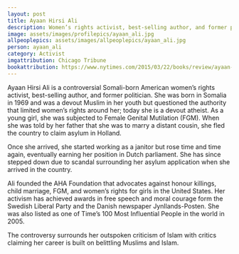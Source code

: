 ```yaml
---
layout: post
title: Ayaan Hirsi Ali
description: Women’s rights activist, best-selling author, and former politician
image: assets/images/profilepics/ayaan_ali.jpg
allpeoplepics: assets/images/allpeoplepics/ayaan_ali.jpg
person: ayaan_ali
category: Activist
imgattribution: Chicago Tribune
bookattribution: https://www.nytimes.com/2015/03/22/books/review/ayaan-hirsi-ali-by-the-book.html, Tools of Titans by Tim Ferriss
---
```


Ayaan Hirsi Ali is a controversial Somali-born American women’s rights activist, best-selling author, and former politician. She was born in Somalia in 1969 and was a devout Muslim in her youth but questioned the authority that limited women’s rights around her; today she is a devout atheist. As a young girl, she was subjected to Female Genital Mutilation (FGM). When she was told by her father that she was to marry a distant cousin, she fled the country to claim asylum in Holland. 

Once she arrived, she started working as a janitor but rose time and time again, eventually earning her position in Dutch parliament. She has since stepped down due to scandal surrounding her asylum application when she arrived in the country. 

Ali founded the AHA Foundation that advocates against honour killings, child marriage, FGM, and women’s rights for girls in the United States. Her activism has achieved awards in free speech and moral courage form the Swedish Liberal Party and the Danish newspaper Jynllands-Posten. She was also listed as one of Time’s 100 Most Influential People in the world in 2005. 

The controversy surrounds her outspoken criticism of Islam with critics claiming her career is built on belittling Muslims and Islam. 





